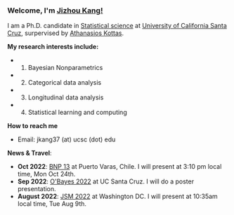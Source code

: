 ### Welcome, I'm [Jizhou Kang!](https://jkang37.github.io/)

I am a Ph.D. candidate in [Statistical science](https://engineering.ucsc.edu/departments/statistics) at [University of California Santa Cruz](https://www.ucsc.edu/), surpervised by [Athanasios Kottas](https://users.soe.ucsc.edu/~thanos/).

**My research interests include:** 
- 1. Bayesian Nonparametrics
- 2. Categorical data analysis
- 3. Longitudinal data analysis
- 4. Statistical learning and computing

**How to reach me**
- Email: jkang37 (at) ucsc (dot) edu

**News & Travel**:

- **Oct 2022**: [BNP 13](https://midas.mat.uc.cl/bnp13/) at Puerto Varas, Chile. I will present at 3:10 pm local time, Mon Oct 24th.
- **Sep 2022**: [O'Bayes 2022](https://obayes.soe.ucsc.edu/) at UC Santa Cruz. I will do a poster presentation.
- **August 2022**: [JSM 2022](https://ww2.amstat.org/meetings/jsm/2022/) at Washington DC. I will present at 10:35am local time, Tue Aug 9th.
